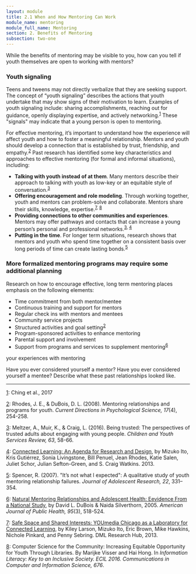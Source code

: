 ```yaml
---
layout: module
title: 2.1 When and How Mentoring Can Work
module_name: mentoring
module_full_name: Mentoring
section: 2. Benefits of Mentoring
subsection: two-one
---
```


While the benefits of mentoring may be visible to you, how can you tell if youth themselves are open to working with mentors?   

### Youth signaling

Teens and tweens may not directly verbalize that they are seeking support. The concept of “youth signaling” describes the actions that youth undertake that may show signs of their motivation to learn. Examples of youth signaling include: sharing accomplishments, reaching out for guidance, openly displaying expertise, and actively networking.<sup><a name="1" href="#fn1">1</a></sup> These "signals" may indicate that a young person is open to mentoring.

For effective mentoring, it’s important to understand how the experience will affect youth and how to foster a meaningful relationship. Mentors and youth should develop a connection that is established by trust, friendship, and empathy.<sup><a name="2" href="#fn2">2</a></sup> Past research has identified some key characteristics and approaches to effective mentoring (for formal and informal situations), including: 
- **Talking with youth instead of at them**. Many mentors describe their approach to talking with youth as low-key or an equitable style of conversation.<sup><a name="3" href="#fn3">3</a></sup> 
- **Offering encouragement and role modeling**. Through working together, youth and mentors can problem-solve and collaborate. Mentors share their skills, knowledge, expertise.<sup><a name="7" href="#fn7">7</a>, <a name="8" href="#fn8">8</a></sup>
- **Providing connections to other communities and experiences**. Mentors may offer pathways and contacts that can increase a young person’s personal and professional networks.<sup><a name="3" href="#fn3">3</a>, <a name="4" href="#fn4">4</a></sup>
- **Putting in the time**. For longer term situations, research shows that mentors and youth who spend time together on a consistent basis over long periods of time can create lasting bonds.<sup><a name="5" href="#fn5">5</a></sup>

### More formalized mentoring programs may require some additional planning 

Research on how to encourage effective, long term mentoring places emphasis on the following elements: 
- Time commitment from both mentor/mentee 
- Continuous training and support for mentors 
- Regular check ins with mentors and mentees 
- Community service projects 
- Structured activities and goal setting<sup><a name="2" href="#fn2">2</a></sup>
- Program-sponsored activities to enhance mentoring 
- Parental support and involvement 
- Support from programs and services to supplement mentoring<sup><a name="6" href="#fn6">6</a></sup>

<div class="reflection">
<p>your experiences with mentoring</p>
<p>Have you ever considered yourself a mentor? Have you ever considered yourself a mentee? Describe what these past relationships looked like.</p></div>

<hr/>

<a name="fn1" href="#1">1</a>: Ching et al., 2017

<a name="fn2" href="#2">2</a>: Rhodes, J. E., & DuBois, D. L. (2008). Mentoring relationships and programs for youth. _Current Directions in Psychological Science, 17_(4), 254-258. 

<a name="fn3" href="#3">3</a>: Meltzer, A., Muir, K., & Craig, L. (2016). Being trusted: The perspectives of trusted adults about engaging with young people. _Children and Youth Services Review, 63_, 58-66. 

<a name="fn4" href="#4">4</a>: [Connected Learning: An Agenda for Research and Design](https://dmlhub.net/publications/connected-learning-agenda-for-research-and-design/), by Mizuko Ito, Kris Gutiérrez, Sonia Livingstone, Bill Penuel, Jean Rhodes, Katie Salen, Juliet Schor, Julian Sefton-Green, and S. Craig Watkins. 2013.

<a name="fn5" href="#5">5</a>: Spencer, R. (2007). "It’s not what I expected": A qualitative study of youth mentoring relationship failures. _Journal of Adolescent Research, 22_, 331–354. 

<a name="fn6" href="#6">6</a>: [Natural Mentoring Relationships and Adolescent Health: Eevidence From a National Study](https://www.ncbi.nlm.nih.gov/pmc/articles/PMC1449212/), by David L. DuBois & Naida Silverthorn, 2005. _American Journal of Public Health, 95_(3), 518-524. 

<a name="fn7" href="#7">7</a>: [Safe Space and Shared Interests: YOUmedia Chicago as a Laboratory for Connected Learning](https://dmlhub.net/publications/safe-space-and-shared-interests-youmedia-chicago-laboratory-connected-learning/), by Kiley Larson, Mizuko Ito, Eric Brown, Mike Hawkins, Nichole Pinkard, and Penny Sebring. DML Research Hub, 2013. 

<a name="fn8" href="#8">8</a>: Computer Science for the Community: Increasing Equitable Opportunity for Youth Through Libraries. By Marijke Visser and Hai Hong. In _Information Literacy: Key to an Inclusive Society. ECIL 2016. Communications in Computer and Information Science, 676_. 